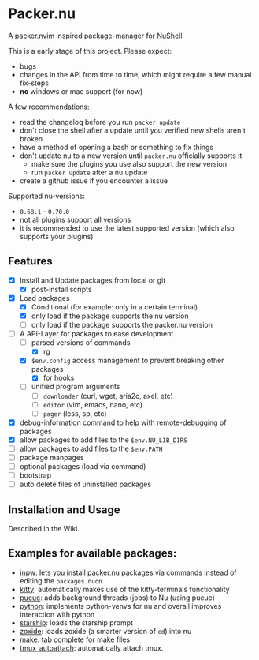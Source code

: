# Packer.nu

A [packer.nvim][] inspired package-manager for [NuShell][].

This is a early stage of this project. Please expect:
- bugs
- changes in the API from time to time, which might require a few manual fix-steps
- **no** windows or mac support (for now)

A few recommendations:
- read the changelog before you run `packer update`
- don't close the shell after a update until you verified new shells aren't broken
- have a method of opening a bash or something to fix things
- don't update nu to a new version until `packer.nu` officially supports it
	- make sure the plugins you use also support the new version
	- run `packer update` after a nu update
- create a github issue if you encounter a issue

Supported nu-versions:
- `0.68.1` - `0.70.0`
- not all plugins support all versions
- it is recommended to use the latest supported version (which also supports your plugins)

## Features

- [x] Install and Update packages from local or git
	- [x] post-install scripts
- [x] Load packages
	- [x] Conditional (for example: only in a certain terminal)
	- [x] only load if the package supports the nu version
	- [ ] only load if the package supports the packer.nu version
- [ ] A API-Layer for packages to ease development
	- [ ] parsed versions of commands
		- [x] rg
	- [x] `$env.config` access management to prevent breaking other packages
		- [x] for hooks
	- [ ] unified program arguments
		- [ ] `downloader` (curl, wget, aria2c, axel, etc)
		- [ ] `editor` (vim, emacs, nano, etc)
		- [ ] `pager` (less, sp, etc)
- [x] debug-information command to help with remote-debugging of packages
- [x] allow packages to add files to the `$env.NU_LIB_DIRS`
- [ ] allow packages to add files to the `$env.PATH`
- [ ] package manpages
- [ ] optional packages (load via command)
- [ ] bootstrap
- [ ] auto delete files of uninstalled packages

## Installation and Usage

Described in the Wiki.

## Examples for available packages:

- [inpw][]: lets you install packer.nu packages via commands instead of editing the `packages.nuon`
- [kitty][]: automatically makes use of the kitty-terminals functionality
- [pueue][]: adds background threads (jobs) to Nu (using pueue)
- [python][]: implements python-venvs for nu and overall improves interaction with python
- [starship][]: loads the starship prompt
- [zoxide][]: loads zoxide (a smarter version of `cd`) into nu
- [make][]: tab complete for make files
- [tmux_autoattach][]: automatically attach tmux.


[packer.nvim]: https://github.com/wbthomason/packer.nvim
[NuShell]: https://github.com/nushell/nushell
[starship]: https://github.com/jan9103/nushell_starship
[zoxide]: https://github.com/jan9103/nushell_zoxide
[inpw]: https://github.com/jan9103/nushell_inpw
[kitty]: https://github.com/jan9103/nushell_kitty
[pueue]: https://github.com/jan9103/nushell_pueue
[python]: https://github.com/jan9103/nushell_python
[make]: https://github.com/jan9103/nushell_make
[tmux_autoattach]: https://github.com/jan9103/nushell_tmux_autoattach
